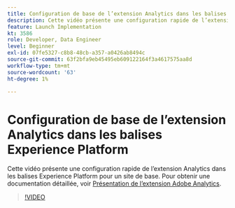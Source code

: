 ```yaml
---
title: Configuration de base de l’extension Analytics dans les balises Experience Platform
description: Cette vidéo présente une configuration rapide de l’extension Analytics dans les balises Experience Platform pour un site de base.
feature: Launch Implementation
kt: 3586
role: Developer, Data Engineer
level: Beginner
exl-id: 07fe5327-c8b8-48cb-a357-a0426ab8494c
source-git-commit: 63f2bfa9eb45495eb609122164f3a4617575aa8d
workflow-type: tm+mt
source-wordcount: '63'
ht-degree: 1%

---
```


# Configuration de base de l’extension Analytics dans les balises Experience Platform

Cette vidéo présente une configuration rapide de l’extension Analytics dans les balises Experience Platform pour un site de base. Pour obtenir une documentation détaillée, voir [Présentation de l’extension Adobe Analytics](https://experienceleague.adobe.com/docs/experience-platform/tags/extensions/client/analytics/overview.html?lang=fr).

>[!VIDEO](https://video.tv.adobe.com/v/28751/?quality=12&learn=on)
